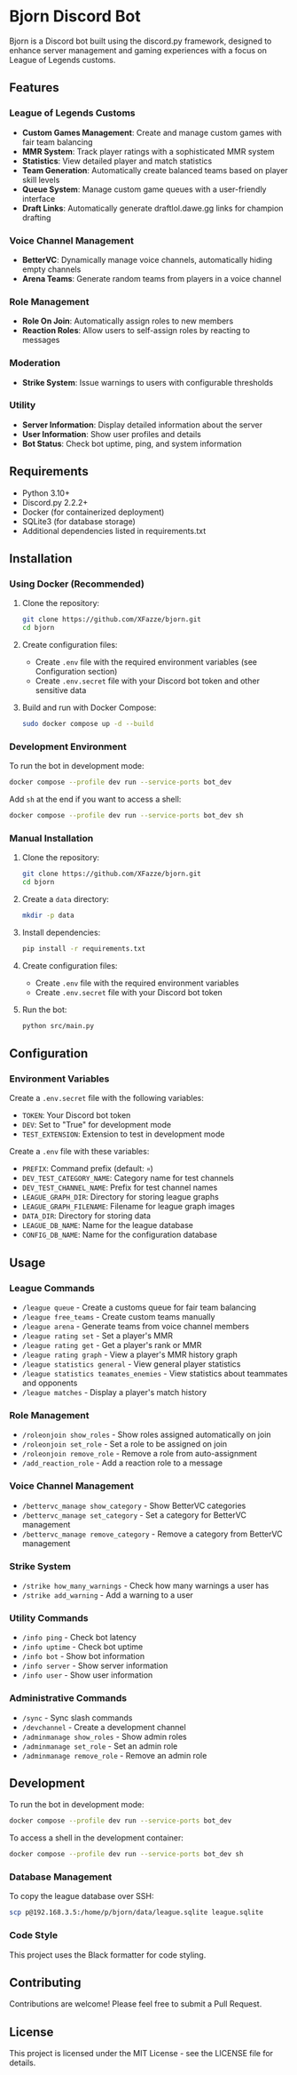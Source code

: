 # Bjorn Discord Bot

Bjorn is a Discord bot built using the discord.py framework, designed to enhance server management and gaming experiences with a focus on League of Legends customs.

## Features

### League of Legends Customs
- **Custom Games Management**: Create and manage custom games with fair team balancing
- **MMR System**: Track player ratings with a sophisticated MMR system
- **Statistics**: View detailed player and match statistics
- **Team Generation**: Automatically create balanced teams based on player skill levels
- **Queue System**: Manage custom game queues with a user-friendly interface
- **Draft Links**: Automatically generate draftlol.dawe.gg links for champion drafting

### Voice Channel Management
- **BetterVC**: Dynamically manage voice channels, automatically hiding empty channels
- **Arena Teams**: Generate random teams from players in a voice channel

### Role Management
- **Role On Join**: Automatically assign roles to new members
- **Reaction Roles**: Allow users to self-assign roles by reacting to messages

### Moderation
- **Strike System**: Issue warnings to users with configurable thresholds

### Utility
- **Server Information**: Display detailed information about the server
- **User Information**: Show user profiles and details
- **Bot Status**: Check bot uptime, ping, and system information

## Requirements

- Python 3.10+
- Discord.py 2.2.2+
- Docker (for containerized deployment)
- SQLite3 (for database storage)
- Additional dependencies listed in requirements.txt

## Installation

### Using Docker (Recommended)

1. Clone the repository:
   ```bash
   git clone https://github.com/XFazze/bjorn.git
   cd bjorn
   ```

2. Create configuration files:
   - Create `.env` file with the required environment variables (see Configuration section)
   - Create `.env.secret` file with your Discord bot token and other sensitive data

3. Build and run with Docker Compose:
   ```bash
   sudo docker compose up -d --build
   ```

### Development Environment

To run the bot in development mode:

```bash
docker compose --profile dev run --service-ports bot_dev
```

Add `sh` at the end if you want to access a shell:

```bash
docker compose --profile dev run --service-ports bot_dev sh
```

### Manual Installation

1. Clone the repository:
   ```bash
   git clone https://github.com/XFazze/bjorn.git
   cd bjorn
   ```

2. Create a `data` directory:
   ```bash
   mkdir -p data
   ```

3. Install dependencies:
   ```bash
   pip install -r requirements.txt
   ```

4. Create configuration files:
   - Create `.env` file with the required environment variables
   - Create `.env.secret` file with your Discord bot token

5. Run the bot:
   ```bash
   python src/main.py
   ```

## Configuration

### Environment Variables

Create a `.env.secret` file with the following variables:
- `TOKEN`: Your Discord bot token
- `DEV`: Set to "True" for development mode
- `TEST_EXTENSION`: Extension to test in development mode

Create a `.env` file with these variables:
- `PREFIX`: Command prefix (default: `¤`)
- `DEV_TEST_CATEGORY_NAME`: Category name for test channels
- `DEV_TEST_CHANNEL_NAME`: Prefix for test channel names
- `LEAGUE_GRAPH_DIR`: Directory for storing league graphs
- `LEAGUE_GRAPH_FILENAME`: Filename for league graph images
- `DATA_DIR`: Directory for storing data
- `LEAGUE_DB_NAME`: Name for the league database
- `CONFIG_DB_NAME`: Name for the configuration database

## Usage

### League Commands

- `/league queue` - Create a customs queue for fair team balancing
- `/league free_teams` - Create custom teams manually
- `/league arena` - Generate teams from voice channel members
- `/league rating set` - Set a player's MMR
- `/league rating get` - Get a player's rank or MMR
- `/league rating graph` - View a player's MMR history graph
- `/league statistics general` - View general player statistics
- `/league statistics teamates_enemies` - View statistics about teammates and opponents
- `/league matches` - Display a player's match history

### Role Management

- `/roleonjoin show_roles` - Show roles assigned automatically on join
- `/roleonjoin set_role` - Set a role to be assigned on join
- `/roleonjoin remove_role` - Remove a role from auto-assignment
- `/add_reaction_role` - Add a reaction role to a message

### Voice Channel Management

- `/bettervc_manage show_category` - Show BetterVC categories
- `/bettervc_manage set_category` - Set a category for BetterVC management
- `/bettervc_manage remove_category` - Remove a category from BetterVC management

### Strike System

- `/strike how_many_warnings` - Check how many warnings a user has
- `/strike add_warning` - Add a warning to a user

### Utility Commands

- `/info ping` - Check bot latency
- `/info uptime` - Check bot uptime
- `/info bot` - Show bot information
- `/info server` - Show server information
- `/info user` - Show user information

### Administrative Commands

- `/sync` - Sync slash commands
- `/devchannel` - Create a development channel
- `/adminmanage show_roles` - Show admin roles
- `/adminmanage set_role` - Set an admin role
- `/adminmanage remove_role` - Remove an admin role

## Development

To run the bot in development mode:

```bash
docker compose --profile dev run --service-ports bot_dev
```

To access a shell in the development container:

```bash
docker compose --profile dev run --service-ports bot_dev sh
```

### Database Management

To copy the league database over SSH:

```bash
scp p@192.168.3.5:/home/p/bjorn/data/league.sqlite league.sqlite
```

### Code Style

This project uses the Black formatter for code styling.

## Contributing

Contributions are welcome! Please feel free to submit a Pull Request.

## License

This project is licensed under the MIT License - see the LICENSE file for details.
